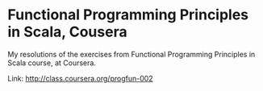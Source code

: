 Functional Programming Principles in Scala, Cousera
==========================================

My resolutions of the exercises from Functional Programming Principles in Scala course, at Coursera.

Link: http://class.coursera.org/progfun-002